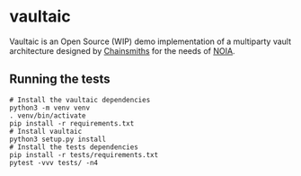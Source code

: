 # vaultaic

Vaultaic is an Open Source (WIP) demo implementation of a multiparty vault
architecture designed by [Chainsmiths](http://chainsmiths.com) for the needs of
[NOIA](http://www.noiacapital.com/).

## Running the tests

```
# Install the vaultaic dependencies
python3 -m venv venv
. venv/bin/activate
pip install -r requirements.txt
# Install vaultaic
python3 setup.py install
# Install the tests dependencies
pip install -r tests/requirements.txt
pytest -vvv tests/ -n4
```
